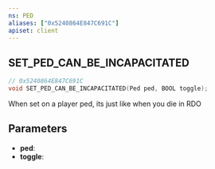 ```yaml
---
ns: PED
aliases: ["0x5240864E847C691C"]
apiset: client
---
```

## SET_PED_CAN_BE_INCAPACITATED

```c
// 0x5240864E847C691C
void SET_PED_CAN_BE_INCAPACITATED(Ped ped, BOOL toggle);
```

When set on a player ped, its just like when you die in RDO

## Parameters
* **ped**:
* **toggle**: